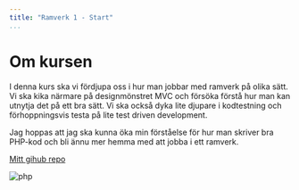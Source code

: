 ```yaml
---
title: "Ramverk 1 - Start"
...
```

Om kursen
=========================

I denna kurs ska vi fördjupa oss i hur man jobbar med ramverk på olika sätt. Vi ska kika närmare på designmönstret MVC och försöka förstå hur man kan utnytja det på ett bra sätt. Vi ska också dyka lite djupare i kodtestning och förhoppningsvis testa på lite test driven development.

Jag hoppas att jag ska kunna öka min förståelse för hur man skriver bra PHP-kod och bli ännu mer hemma med att jobba i ett ramverk.

[Mitt gihub repo](http://github.com/barelydead/)

![php](image/php.png?w=1000)

